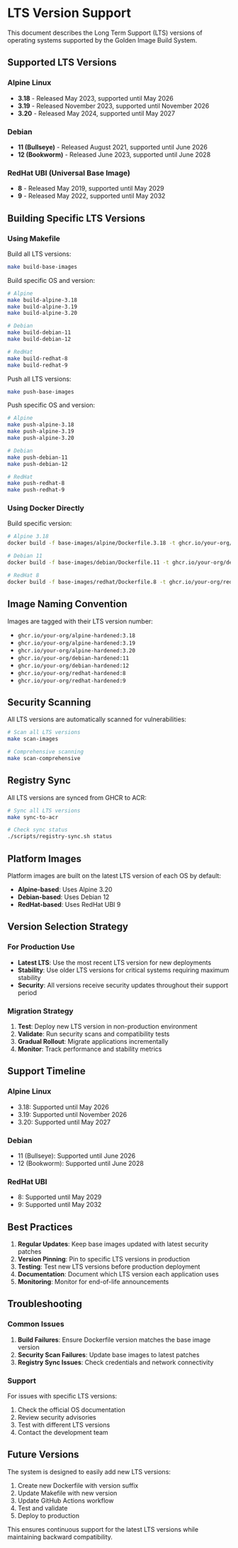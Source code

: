 # LTS Version Support

This document describes the Long Term Support (LTS) versions of operating systems supported by the Golden Image Build System.

## Supported LTS Versions

### Alpine Linux
- **3.18** - Released May 2023, supported until May 2026
- **3.19** - Released November 2023, supported until November 2026
- **3.20** - Released May 2024, supported until May 2027

### Debian
- **11 (Bullseye)** - Released August 2021, supported until June 2026
- **12 (Bookworm)** - Released June 2023, supported until June 2028

### RedHat UBI (Universal Base Image)
- **8** - Released May 2019, supported until May 2029
- **9** - Released May 2022, supported until May 2032

## Building Specific LTS Versions

### Using Makefile

Build all LTS versions:
```bash
make build-base-images
```

Build specific OS and version:
```bash
# Alpine
make build-alpine-3.18
make build-alpine-3.19
make build-alpine-3.20

# Debian
make build-debian-11
make build-debian-12

# RedHat
make build-redhat-8
make build-redhat-9
```

Push all LTS versions:
```bash
make push-base-images
```

Push specific OS and version:
```bash
# Alpine
make push-alpine-3.18
make push-alpine-3.19
make push-alpine-3.20

# Debian
make push-debian-11
make push-debian-12

# RedHat
make push-redhat-8
make push-redhat-9
```

### Using Docker Directly

Build specific version:
```bash
# Alpine 3.18
docker build -f base-images/alpine/Dockerfile.3.18 -t ghcr.io/your-org/alpine-hardened:3.18 base-images/alpine/

# Debian 11
docker build -f base-images/debian/Dockerfile.11 -t ghcr.io/your-org/debian-hardened:11 base-images/debian/

# RedHat 8
docker build -f base-images/redhat/Dockerfile.8 -t ghcr.io/your-org/redhat-hardened:8 base-images/redhat/
```

## Image Naming Convention

Images are tagged with their LTS version number:

- `ghcr.io/your-org/alpine-hardened:3.18`
- `ghcr.io/your-org/alpine-hardened:3.19`
- `ghcr.io/your-org/alpine-hardened:3.20`
- `ghcr.io/your-org/debian-hardened:11`
- `ghcr.io/your-org/debian-hardened:12`
- `ghcr.io/your-org/redhat-hardened:8`
- `ghcr.io/your-org/redhat-hardened:9`

## Security Scanning

All LTS versions are automatically scanned for vulnerabilities:

```bash
# Scan all LTS versions
make scan-images

# Comprehensive scanning
make scan-comprehensive
```

## Registry Sync

All LTS versions are synced from GHCR to ACR:

```bash
# Sync all LTS versions
make sync-to-acr

# Check sync status
./scripts/registry-sync.sh status
```

## Platform Images

Platform images are built on the latest LTS version of each OS by default:

- **Alpine-based**: Uses Alpine 3.20
- **Debian-based**: Uses Debian 12
- **RedHat-based**: Uses RedHat UBI 9

## Version Selection Strategy

### For Production Use
- **Latest LTS**: Use the most recent LTS version for new deployments
- **Stability**: Use older LTS versions for critical systems requiring maximum stability
- **Security**: All versions receive security updates throughout their support period

### Migration Strategy
1. **Test**: Deploy new LTS version in non-production environment
2. **Validate**: Run security scans and compatibility tests
3. **Gradual Rollout**: Migrate applications incrementally
4. **Monitor**: Track performance and stability metrics

## Support Timeline

### Alpine Linux
- 3.18: Supported until May 2026
- 3.19: Supported until November 2026
- 3.20: Supported until May 2027

### Debian
- 11 (Bullseye): Supported until June 2026
- 12 (Bookworm): Supported until June 2028

### RedHat UBI
- 8: Supported until May 2029
- 9: Supported until May 2032

## Best Practices

1. **Regular Updates**: Keep base images updated with latest security patches
2. **Version Pinning**: Pin to specific LTS versions in production
3. **Testing**: Test new LTS versions before production deployment
4. **Documentation**: Document which LTS version each application uses
5. **Monitoring**: Monitor for end-of-life announcements

## Troubleshooting

### Common Issues

1. **Build Failures**: Ensure Dockerfile version matches the base image version
2. **Security Scan Failures**: Update base images to latest patches
3. **Registry Sync Issues**: Check credentials and network connectivity

### Support

For issues with specific LTS versions:
1. Check the official OS documentation
2. Review security advisories
3. Test with different LTS versions
4. Contact the development team

## Future Versions

The system is designed to easily add new LTS versions:

1. Create new Dockerfile with version suffix
2. Update Makefile with new version
3. Update GitHub Actions workflow
4. Test and validate
5. Deploy to production

This ensures continuous support for the latest LTS versions while maintaining backward compatibility. 